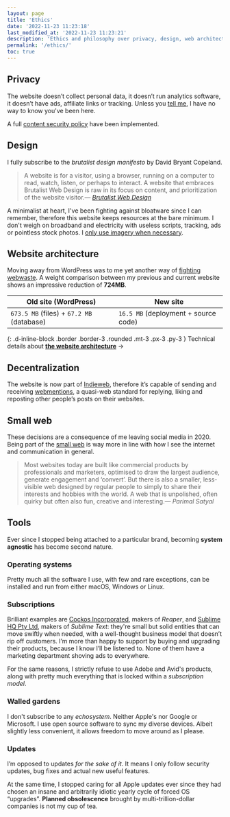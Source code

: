 ```yaml
---
layout: page
title: 'Ethics'
date: '2022-11-23 11:23:18'
last_modified_at: '2022-11-23 11:23:21'
description: 'Ethics and philosophy over privacy, design, web architecture and the software I use.'
permalink: '/ethics/'
toc: true
---
```

## Privacy

The website doesn’t collect personal data, it doesn’t run analytics software, it doesn’t have ads, affiliate links or tracking. Unless you [tell me](/contact/), I have no way to know you've been here.

A full [content security policy](/blog/content-security-policy/) have been implemented.

## Design

I fully subscribe to the _brutalist design manifesto_ by David Bryant Copeland.

> A website is for a visitor, using a browser, running on a computer to read, watch, listen, or perhaps to interact. A website that embraces Brutalist Web Design is raw in its focus on content, and prioritization of the website visitor.<cite>—&nbsp;[Brutalist Web Design](https://brutalist-web.design/)</cite>

A minimalist at heart, I've been fighting against bloatware since I can remember, therefore this website keeps resources at the bare minimum. I don't weigh on broadband and electricity with useless scripts, tracking, ads or pointless stock photos. I [only use imagery when necessary](/blog/degrowth/).

## Website architecture

Moving away from WordPress was to me yet another way of [fighting webwaste](https://silviamaggidesign.com/design-digested/biased-ai/#webwaste). A weight comparison between my previous and current website shows an impressive reduction of **724MB**.

<div class="table-responsive my-4">
  <table class="table">
    <thead>
      <tr>
        <th scope="col" class="align-top text-center">Old site (WordPress)</th>
        <th scope="col" class="align-top text-center">New site</th>
      </tr>
    </thead>
    <tbody>
      <tr>
        <td class="text-center"><code>673.5 MB</code> (files) + <code>67.2 MB</code> (database)</td>
        <td class="text-center"><code>16.5 MB</code> (deployment + source code)</td>
      </tr>
    </tbody>
  </table>
</div>

{: .d-inline-block .border .border-3 .rounded .mt-3 .px-3 .py-3 }
Technical details about [**the website architecture**](/about/#about-the-website) →

## Decentralization

The website is now part of [Indieweb](https://indieweb.org/), therefore it’s capable of sending and receiving [webmentions](https://alistapart.com/article/webmentions-enabling-better-communication-on-the-internet/), a quasi-web standard for replying, liking and reposting other people’s posts on their websites.

## Small web

These decisions are a consequence of me leaving social media in 2020. Being part of the [small web](https://benhoyt.com/writings/the-small-web-is-beautiful/) is way more in line with how I see the internet and communication in general.

> Most websites today are built like commercial products by professionals and marketers, optimised to draw the largest audience, generate engagement and ‘convert’. But there is also a smaller, less-visible web designed by regular people to simply to share their interests and hobbies with the world. A web that is unpolished, often quirky but often also fun, creative and interesting.<cite>—&nbsp;Parimal Satyal</cite>

## Tools

Ever since I stopped being attached to a particular brand, becoming <strong>system agnostic</strong> has become second nature.

### Operating systems

Pretty much all the software I use, with few and rare exceptions, can be installed and run from either macOS, Windows or Linux.

### Subscriptions

Brilliant examples are [Cockos Incorporated](https://cockos.com/), makers of _Reaper_, and [Sublime HQ Pty Ltd](https://www.sublimehq.com/), makers of _Sublime Text_: they're small but solid entities that can move swiftly when needed, with a well-thought business model that doesn’t rip off customers. I’m more than happy to support by buying and upgrading their products, because I know I’ll be listened to. None of them have a marketing department shoving ads to everywhere.

For the same reasons, I strictly refuse to use Adobe and Avid's products, along with pretty much everything that is locked within a _subscription model_.

### Walled gardens

I don't subscribe to any _echosystem_. Neither Apple's nor Google or Microsoft. I use open source software to sync my diverse devices. Albeit slightly less convenient, it allows freedom to move around as I please.

### Updates

I’m opposed to updates _for the sake of it_. It means I only follow security updates, bug fixes and actual new useful features.

At the same time, I stopped caring for all Apple updates ever since they had chosen an insane and arbitrarily idiotic yearly cycle of forced OS “upgrades”. **Planned obsolescence** brought by multi-trillion-dollar companies is not my cup of tea.